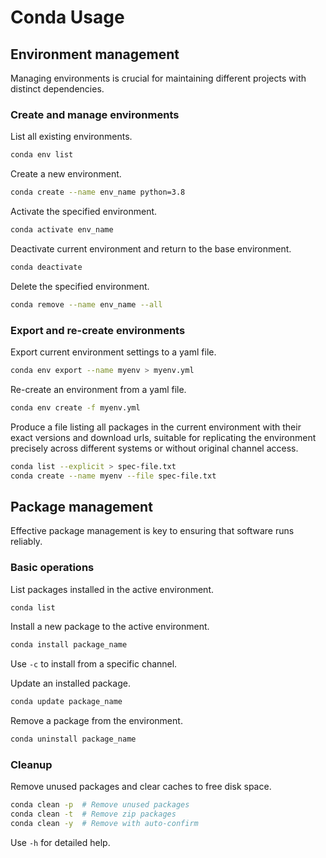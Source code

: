 # Conda Usage

## Environment management

Managing environments is crucial for maintaining different projects with distinct dependencies.

### Create and manage environments
List all existing environments.

```bash
conda env list
```

Create a new environment.

```bash
conda create --name env_name python=3.8
```

Activate the specified environment.

```bash
conda activate env_name
```

Deactivate current environment and return to the base environment.

```bash
conda deactivate
```

Delete the specified environment.

```bash
conda remove --name env_name --all
```

### Export and re-create environments
Export current environment settings to a yaml file.

```bash
conda env export --name myenv > myenv.yml
```

Re-create an environment from a yaml file.

```bash
conda env create -f myenv.yml
```

Produce a file listing all packages in the current environment with their exact versions and download urls, suitable for replicating the environment precisely across different systems or without original channel access.

```bash
conda list --explicit > spec-file.txt
conda create --name myenv --file spec-file.txt
```

## Package management
Effective package management is key to ensuring that software runs reliably.

### Basic operations
List packages installed in the active environment.

```bash
conda list
```

Install a new package to the active environment.

```bash
conda install package_name
```

Use `-c` to install from a specific channel.

Update an installed package.

```bash
conda update package_name
```

Remove a package from the environment.

```bash
conda uninstall package_name
```

### Cleanup
Remove unused packages and clear caches to free disk space.

```bash
conda clean -p  # Remove unused packages
conda clean -t  # Remove zip packages
conda clean -y  # Remove with auto-confirm
```
Use `-h` for detailed help.
